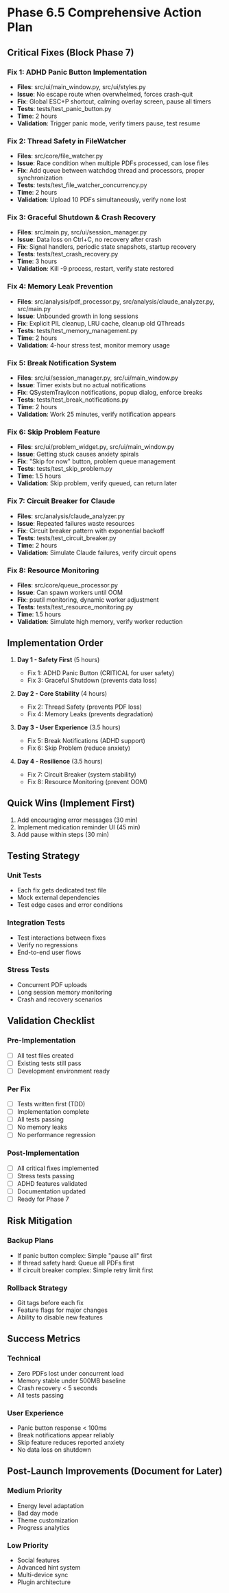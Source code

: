 # Phase 6.5 Comprehensive Action Plan

## Critical Fixes (Block Phase 7)

### Fix 1: ADHD Panic Button Implementation
- **Files**: src/ui/main_window.py, src/ui/styles.py
- **Issue**: No escape route when overwhelmed, forces crash-quit
- **Fix**: Global ESC+P shortcut, calming overlay screen, pause all timers
- **Tests**: tests/test_panic_button.py
- **Time**: 2 hours
- **Validation**: Trigger panic mode, verify timers pause, test resume

### Fix 2: Thread Safety in FileWatcher
- **Files**: src/core/file_watcher.py
- **Issue**: Race condition when multiple PDFs processed, can lose files
- **Fix**: Add queue between watchdog thread and processors, proper synchronization
- **Tests**: tests/test_file_watcher_concurrency.py
- **Time**: 2 hours  
- **Validation**: Upload 10 PDFs simultaneously, verify none lost

### Fix 3: Graceful Shutdown & Crash Recovery
- **Files**: src/main.py, src/ui/session_manager.py
- **Issue**: Data loss on Ctrl+C, no recovery after crash
- **Fix**: Signal handlers, periodic state snapshots, startup recovery
- **Tests**: tests/test_crash_recovery.py
- **Time**: 3 hours
- **Validation**: Kill -9 process, restart, verify state restored

### Fix 4: Memory Leak Prevention
- **Files**: src/analysis/pdf_processor.py, src/analysis/claude_analyzer.py, src/main.py
- **Issue**: Unbounded growth in long sessions
- **Fix**: Explicit PIL cleanup, LRU cache, cleanup old QThreads
- **Tests**: tests/test_memory_management.py
- **Time**: 2 hours
- **Validation**: 4-hour stress test, monitor memory usage

### Fix 5: Break Notification System
- **Files**: src/ui/session_manager.py, src/ui/main_window.py
- **Issue**: Timer exists but no actual notifications
- **Fix**: QSystemTrayIcon notifications, popup dialog, enforce breaks
- **Tests**: tests/test_break_notifications.py
- **Time**: 2 hours
- **Validation**: Work 25 minutes, verify notification appears

### Fix 6: Skip Problem Feature
- **Files**: src/ui/problem_widget.py, src/ui/main_window.py
- **Issue**: Getting stuck causes anxiety spirals
- **Fix**: "Skip for now" button, problem queue management
- **Tests**: tests/test_skip_problem.py
- **Time**: 1.5 hours
- **Validation**: Skip problem, verify queued, can return later

### Fix 7: Circuit Breaker for Claude
- **Files**: src/analysis/claude_analyzer.py
- **Issue**: Repeated failures waste resources
- **Fix**: Circuit breaker pattern with exponential backoff
- **Tests**: tests/test_circuit_breaker.py
- **Time**: 2 hours
- **Validation**: Simulate Claude failures, verify circuit opens

### Fix 8: Resource Monitoring
- **Files**: src/core/queue_processor.py
- **Issue**: Can spawn workers until OOM
- **Fix**: psutil monitoring, dynamic worker adjustment
- **Tests**: tests/test_resource_monitoring.py
- **Time**: 1.5 hours
- **Validation**: Simulate high memory, verify worker reduction

## Implementation Order

1. **Day 1 - Safety First** (5 hours)
   - Fix 1: ADHD Panic Button (CRITICAL for user safety)
   - Fix 3: Graceful Shutdown (prevents data loss)

2. **Day 2 - Core Stability** (4 hours)
   - Fix 2: Thread Safety (prevents PDF loss)
   - Fix 4: Memory Leaks (prevents degradation)

3. **Day 3 - User Experience** (3.5 hours)
   - Fix 5: Break Notifications (ADHD support)
   - Fix 6: Skip Problem (reduce anxiety)

4. **Day 4 - Resilience** (3.5 hours)
   - Fix 7: Circuit Breaker (system stability)
   - Fix 8: Resource Monitoring (prevent OOM)

## Quick Wins (Implement First)
1. Add encouraging error messages (30 min)
2. Implement medication reminder UI (45 min)
3. Add pause within steps (30 min)

## Testing Strategy

### Unit Tests
- Each fix gets dedicated test file
- Mock external dependencies
- Test edge cases and error conditions

### Integration Tests
- Test interactions between fixes
- Verify no regressions
- End-to-end user flows

### Stress Tests
- Concurrent PDF uploads
- Long session memory monitoring
- Crash and recovery scenarios

## Validation Checklist

### Pre-Implementation
- [ ] All test files created
- [ ] Existing tests still pass
- [ ] Development environment ready

### Per Fix
- [ ] Tests written first (TDD)
- [ ] Implementation complete
- [ ] All tests passing
- [ ] No memory leaks
- [ ] No performance regression

### Post-Implementation  
- [ ] All critical fixes implemented
- [ ] Stress tests passing
- [ ] ADHD features validated
- [ ] Documentation updated
- [ ] Ready for Phase 7

## Risk Mitigation

### Backup Plans
- If panic button complex: Simple "pause all" first
- If thread safety hard: Queue all PDFs first
- If circuit breaker complex: Simple retry limit first

### Rollback Strategy
- Git tags before each fix
- Feature flags for major changes
- Ability to disable new features

## Success Metrics

### Technical
- Zero PDFs lost under concurrent load
- Memory stable under 500MB baseline
- Crash recovery < 5 seconds
- All tests passing

### User Experience  
- Panic button response < 100ms
- Break notifications appear reliably
- Skip feature reduces reported anxiety
- No data loss on shutdown

## Post-Launch Improvements (Document for Later)

### Medium Priority
- Energy level adaptation
- Bad day mode
- Theme customization
- Progress analytics

### Low Priority
- Social features
- Advanced hint system
- Multi-device sync
- Plugin architecture